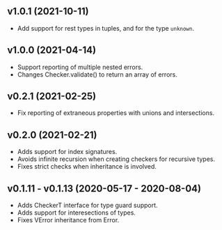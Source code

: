 ## v1.0.1 (2021-10-11)
- Add support for rest types in tuples, and for the type `unknown`.

## v1.0.0 (2021-04-14)
- Support reporting of multiple nested errors.
- Changes Checker.validate() to return an array of errors.

## v0.2.1 (2021-02-25)
- Fix reporting of extraneous properties with unions and intersections.

## v0.2.0 (2021-02-21)
- Adds support for index signatures.
- Avoids infinite recursion when creating checkers for recursive types.
- Fixes strict checks when inheritance is involved.

## v0.1.11 - v0.1.13 (2020-05-17 - 2020-08-04)
- Adds CheckerT interface for type guard support.
- Adds support for interesections of types.
- Fixes VError inheritance from Error.
